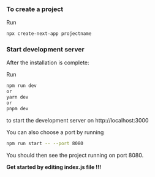 ### To create a project

Run

```bash
npx create-next-app projectname
```

### Start development server

After the installation is complete:

Run 
```bash 
npm run dev 
or
yarn dev 
or
pnpm dev 
```
to start the development server on http://localhost:3000

You can also choose a port by running 

```bash
npm run start -- --port 8080
```

You should then see the project running on port 8080.

**Get started by editing index.js file !!!**
